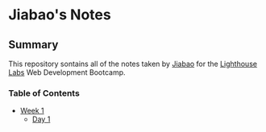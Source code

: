 # Jiabao's Notes
## Summary

This repository sontains all of the notes taken by [Jiabao](https://github.com/Jiabao-Li666) for the [Lighthouse Labs](https://www.lighthouselabs.ca/) Web Development Bootcamp.

### Table of Contents

* [Week 1](/Week_1)
  * [Day 1](/Week_1/Day_1)